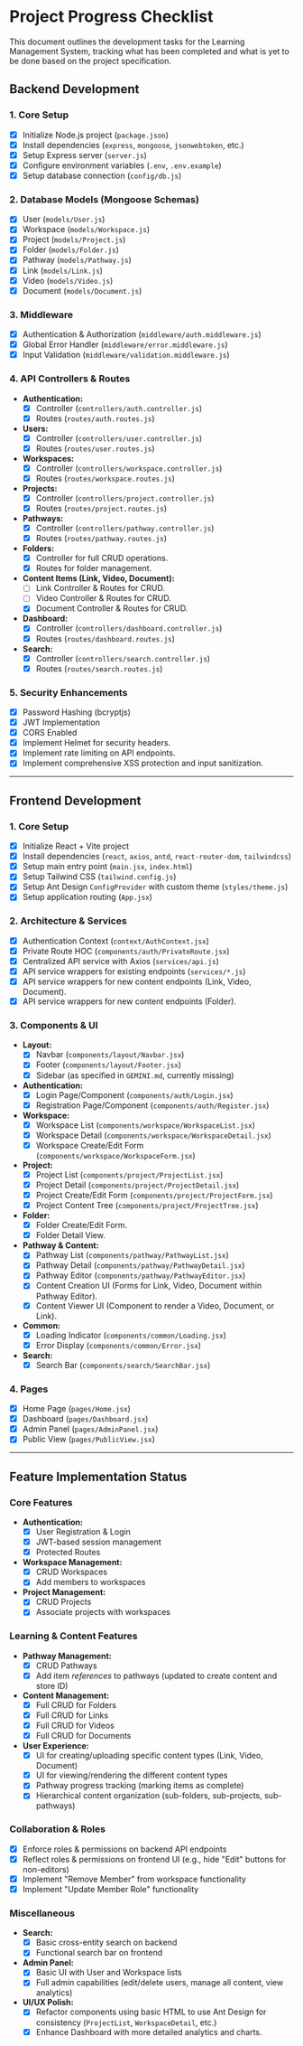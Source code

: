 # Project Progress Checklist

This document outlines the development tasks for the Learning Management System, tracking what has been completed and what is yet to be done based on the project specification.

## Backend Development

### 1. Core Setup
- [x] Initialize Node.js project (`package.json`)
- [x] Install dependencies (`express`, `mongoose`, `jsonwebtoken`, etc.)
- [x] Setup Express server (`server.js`)
- [x] Configure environment variables (`.env`, `.env.example`)
- [x] Setup database connection (`config/db.js`)

### 2. Database Models (Mongoose Schemas)
- [x] User (`models/User.js`)
- [x] Workspace (`models/Workspace.js`)
- [x] Project (`models/Project.js`)
- [x] Folder (`models/Folder.js`)
- [x] Pathway (`models/Pathway.js`)
- [x] Link (`models/Link.js`)
- [x] Video (`models/Video.js`)
- [x] Document (`models/Document.js`)

### 3. Middleware
- [x] Authentication & Authorization (`middleware/auth.middleware.js`)
- [x] Global Error Handler (`middleware/error.middleware.js`)
- [x] Input Validation (`middleware/validation.middleware.js`)

### 4. API Controllers & Routes
- **Authentication:**
  - [x] Controller (`controllers/auth.controller.js`)
  - [x] Routes (`routes/auth.routes.js`)
- **Users:**
  - [x] Controller (`controllers/user.controller.js`)
  - [x] Routes (`routes/user.routes.js`)
- **Workspaces:**
  - [x] Controller (`controllers/workspace.controller.js`)
  - [x] Routes (`routes/workspace.routes.js`)
- **Projects:**
  - [x] Controller (`controllers/project.controller.js`)
  - [x] Routes (`routes/project.routes.js`)
- **Pathways:**
  - [x] Controller (`controllers/pathway.controller.js`)
  - [x] Routes (`routes/pathway.routes.js`)
- **Folders:**
  - [x] Controller for full CRUD operations.
  - [x] Routes for folder management.
- **Content Items (Link, Video, Document):**
  - [ ] Link Controller & Routes for CRUD.
  - [ ] Video Controller & Routes for CRUD.
  - [x] Document Controller & Routes for CRUD.
- **Dashboard:**
  - [x] Controller (`controllers/dashboard.controller.js`)
  - [x] Routes (`routes/dashboard.routes.js`)
- **Search:**
  - [x] Controller (`controllers/search.controller.js`)
  - [x] Routes (`routes/search.routes.js`)

### 5. Security Enhancements
- [x] Password Hashing (bcryptjs)
- [x] JWT Implementation
- [x] CORS Enabled
- [x] Implement Helmet for security headers.
- [x] Implement rate limiting on API endpoints.
- [x] Implement comprehensive XSS protection and input sanitization.

---

## Frontend Development

### 1. Core Setup
- [x] Initialize React + Vite project
- [x] Install dependencies (`react`, `axios`, `antd`, `react-router-dom`, `tailwindcss`)
- [x] Setup main entry point (`main.jsx`, `index.html`)
- [x] Setup Tailwind CSS (`tailwind.config.js`)
- [x] Setup Ant Design `ConfigProvider` with custom theme (`styles/theme.js`)
- [x] Setup application routing (`App.jsx`)

### 2. Architecture & Services
- [x] Authentication Context (`context/AuthContext.jsx`)
- [x] Private Route HOC (`components/auth/PrivateRoute.jsx`)
- [x] Centralized API service with Axios (`services/api.js`)
- [x] API service wrappers for existing endpoints (`services/*.js`)
- [x] API service wrappers for new content endpoints (Link, Video, Document).
- [x] API service wrappers for new content endpoints (Folder).

### 3. Components & UI
- **Layout:**
  - [x] Navbar (`components/layout/Navbar.jsx`)
  - [x] Footer (`components/layout/Footer.jsx`)
  - [x] Sidebar (as specified in `GEMINI.md`, currently missing)
- **Authentication:**
  - [x] Login Page/Component (`components/auth/Login.jsx`)
  - [x] Registration Page/Component (`components/auth/Register.jsx`)
- **Workspace:**
  - [x] Workspace List (`components/workspace/WorkspaceList.jsx`)
  - [x] Workspace Detail (`components/workspace/WorkspaceDetail.jsx`)
  - [x] Workspace Create/Edit Form (`components/workspace/WorkspaceForm.jsx`)
- **Project:**
  - [x] Project List (`components/project/ProjectList.jsx`)
  - [x] Project Detail (`components/project/ProjectDetail.jsx`)
  - [x] Project Create/Edit Form (`components/project/ProjectForm.jsx`)
  - [x] Project Content Tree (`components/project/ProjectTree.jsx`)
- **Folder:**
  - [x] Folder Create/Edit Form.
  - [x] Folder Detail View.
- **Pathway & Content:**
  - [x] Pathway List (`components/pathway/PathwayList.jsx`)
  - [x] Pathway Detail (`components/pathway/PathwayDetail.jsx`)
  - [x] Pathway Editor (`components/pathway/PathwayEditor.jsx`)
  - [x] Content Creation UI (Forms for Link, Video, Document within Pathway Editor).
  - [x] Content Viewer UI (Component to render a Video, Document, or Link).
- **Common:**
  - [x] Loading Indicator (`components/common/Loading.jsx`)
  - [x] Error Display (`components/common/Error.jsx`)
- **Search:**
  - [x] Search Bar (`components/search/SearchBar.jsx`)

### 4. Pages
- [x] Home Page (`pages/Home.jsx`)
- [x] Dashboard (`pages/Dashboard.jsx`)
- [x] Admin Panel (`pages/AdminPanel.jsx`)
- [x] Public View (`pages/PublicView.jsx`)

---

## Feature Implementation Status

### Core Features
- **Authentication:**
  - [x] User Registration & Login
  - [x] JWT-based session management
  - [x] Protected Routes
- **Workspace Management:**
  - [x] CRUD Workspaces
  - [x] Add members to workspaces
- **Project Management:**
  - [x] CRUD Projects
  - [x] Associate projects with workspaces

### Learning & Content Features
- **Pathway Management:**
  - [x] CRUD Pathways
  - [x] Add item *references* to pathways (updated to create content and store ID)
- **Content Management:**
  - [x] Full CRUD for Folders
  - [x] Full CRUD for Links
  - [x] Full CRUD for Videos
  - [x] Full CRUD for Documents
- **User Experience:**
  - [x] UI for creating/uploading specific content types (Link, Video, Document)
  - [x] UI for viewing/rendering the different content types
  - [x] Pathway progress tracking (marking items as complete)
  - [x] Hierarchical content organization (sub-folders, sub-projects, sub-pathways)

### Collaboration & Roles
- [x] Enforce roles & permissions on backend API endpoints
- [x] Reflect roles & permissions on frontend UI (e.g., hide "Edit" buttons for non-editors)
- [x] Implement "Remove Member" from workspace functionality
- [x] Implement "Update Member Role" functionality

### Miscellaneous
- **Search:**
  - [x] Basic cross-entity search on backend
  - [x] Functional search bar on frontend
- **Admin Panel:**
  - [x] Basic UI with User and Workspace lists
  - [x] Full admin capabilities (edit/delete users, manage all content, view analytics)
- **UI/UX Polish:**
  - [x] Refactor components using basic HTML to use Ant Design for consistency (`ProjectList`, `WorkspaceDetail`, etc.)
  - [x] Enhance Dashboard with more detailed analytics and charts.
